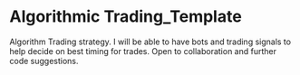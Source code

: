 # Algorithmic Trading_Template
Algorithm Trading strategy. I will be able to have bots and trading signals to help decide on best timing for trades. 
Open to collaboration and further code suggestions.
